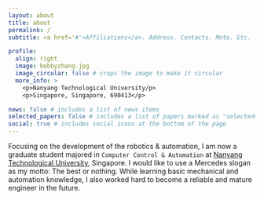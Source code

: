 ```yaml
---
layout: about
title: about
permalink: /
subtitle: <a href='#'>Affiliations</a>. Address. Contacts. Moto. Etc.

profile:
  align: right
  image: bobbyzhang.jpg
  image_circular: false # crops the image to make it circular
  more_info: >
    <p>Nanyang Technological University/p>
    <p>Singapore, Singapore, 690413</p>

news: false # includes a list of news items
selected_papers: false # includes a list of papers marked as "selected={true}"
social: true # includes social icons at the bottom of the page
---
```


Focusing on the development of the robotics & automation, I am now a graduate student majored in `Computer Control & Automation` at [Nanyang Technological University](https://www.ntu.edu.sg/), Singapore. I would like to use a Mercedes slogan as my motto: The best or nothing. While learning basic mechanical and automation knowledge, I also worked hard to become a reliable and mature engineer in the future.



